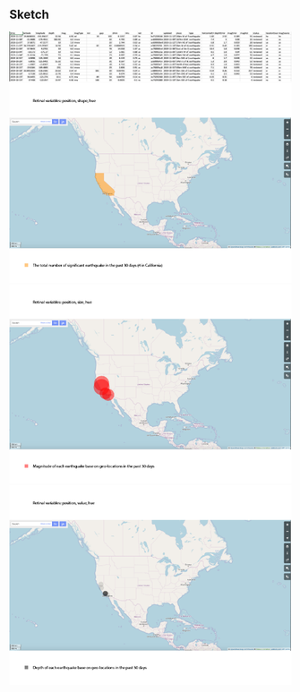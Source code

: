 ## Sketch

<img src="https://github.com/yujunmjiang/dvia-2019/blob/master/3.mapping-space/process/data.png">
<img src="https://github.com/yujunmjiang/dvia-2019/blob/master/3.mapping-space/process/sketch-1.png">
<img src="https://github.com/yujunmjiang/dvia-2019/blob/master/3.mapping-space/process/sketch-2.png">
<img src="https://github.com/yujunmjiang/dvia-2019/blob/master/3.mapping-space/process/sketch-3.png">
